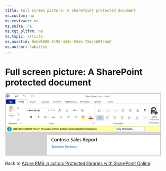 ```yaml
---
title: Full screen picture: A SharePoint protected document
ms.custom: na
ms.reviewer: na
ms.suite: na
ms.tgt_pltfrm: na
ms.topic: article
ms.assetid: 0ebd6806-0190-441e-84db-72ac4b97e4a2
ms.author: Cabailey
---
```

# Full screen picture: A SharePoint protected document
![](../Image/AzRMS_StoryboardSPO_3.png)

Back to [Azure RMS in action: Protected libraries with SharePoint Online](http://technet.microsoft.com/library/jj585026.aspx).

